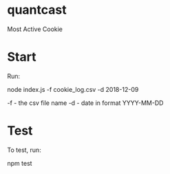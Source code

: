 # quantcast
Most Active Cookie

# Start 
Run:

node index.js -f cookie_log.csv -d 2018-12-09

-f - the csv file name
-d - date in format YYYY-MM-DD

# Test
To test, run:

npm test